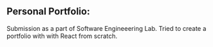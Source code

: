 ## Personal Portfolio:

Submission as a part of Software Engineeering Lab. Tried to create a portfolio with with React from scratch.

